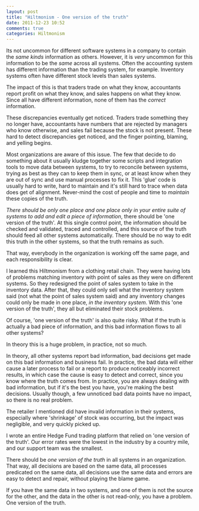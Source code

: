 ```yaml
---
layout: post
title: "Hiltmonism - One version of the truth"
date: 2011-12-23 10:52
comments: true
categories: Hiltmonism
---
```


Its not uncommon for different software systems in a company to contain the *same kinds* information as others. However, it is *very* uncommon for this information to be the *same* across all systems. Often the accounting system has different information than the trading system, for example.  Inventory systems often have different stock levels than sales systems.

The impact of this is that traders trade on what they know, accountants report profit on what they know, and sales happens on what they know. Since all have different information, none of them has the *correct* information.

These discrepancies eventually get noticed. Traders trade something they no longer have, accountants have numbers that are rejected by managers who know otherwise, and sales fail because the stock is not present. These hard to detect discrepancies get noticed, and the finger pointing, blaming, and yelling begins.

Most organizations are aware of this issue. The few that decide to do something about it usually kludge together some scripts and integration tools to move data between systems, to try to reconcile between systems, trying as best as they can to keep them in sync, or at least know when they are out of sync and use manual processes to fix it.  This 'glue' code is usually hard to write, hard to maintain and it's still hard to trace when data does get of alignment. Never-mind the cost of people and time to *maintain* these copies of the truth.

*There should be only one place and one place only in your entire suite of systems to add and edit a piece of information*, there should be 'one version of the truth'. At this single control point, the information should be checked and validated, traced and controlled, and this source of the truth should feed all other systems automatically. There should be no way to edit this truth in the other systems, so that the truth remains as such.

That way, everybody in the organization is working off the same page, and each responsibility is clear.

I learned this Hiltmonism from a clothing retail chain. They were having lots of problems matching inventory with point of sales as they were on different systems. So they redesigned the point of sales system to take in the inventory data. After that, they could only sell what the inventory system said (not what the point of sales system said) and any inventory changes could only be made in one place, *in the inventory system*.  With this 'one version of the truth', they all but eliminated their stock problems.

Of course, 'one version of the truth' is also quite risky. What if the truth is actually a bad piece of information, and this bad information flows to all other systems?  

In theory this is a huge problem, in practice, not so much.

In theory, all other systems report bad information, bad decisions get made on this bad information and business fail.  In practice, the bad data will either cause a later process to fail or a report to produce noticeably incorrect results, in which case the cause is easy to detect and correct, since you know where the truth comes from. In practice, you are always dealing with bad information, but if it's the best you have, you're making the best decisions. Usually though, a few unnoticed bad data points have no impact, so there is no real problem.  

The retailer I mentioned did have invalid information in their systems, especially where 'shrinkage' of stock was occurring, but the impact was negligible, and very quickly picked up.

I wrote an entire Hedge Fund trading platform that relied on 'one version of the truth'. Our error rates were the lowest in the industry by a country mile, and our support team was the smallest.

There should be *one version of the truth* in all systems in an organization. That way, all decisions are based on the same data, all processes predicated on the same data, all decisions use the same data and errors are easy to detect and repair, without playing the blame game.

If you have the same data in two systems, and one of them is not the source for the other, and the data in the other is not read-only, you have a problem. One version of the truth.